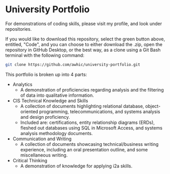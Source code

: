 # University Portfolio

For demonstrations of coding skills, please visit my profile, and look under repositories. 

If you would like to download this repository, select the
green button above, entitled, "Code", and you can choose to either download the .zip, open the repository in GitHub Desktop, or the best way, as a clone using a
Git Bash terminal with the following command:

```bash
git clone https://github.com/awhic/university-portfolio.git
```

This portfolio is broken up into 4 parts: 
- Analytics
  - A demonstration of proficiencies regarding analysis and the filtering of data into qualitative information.
- CIS Technical Knowledge and Skills
  - A collection of documents highlighting relational database, object-oriented programming, telecommunications, and systems analysis and design proficiency.
  - Included are: certifications, entity relationship diagrams (ERDs), fleshed out databases using SQL in Microsoft Access, and systems analysis methodology documents.
- Communication and Writing
  - A collection of documents showcasing technical/business writing experience, including an oral presentation outline, and some miscellaneous writing.
- Critical Thinking
  - A demonstration of knowledge for applying i2a skills.
